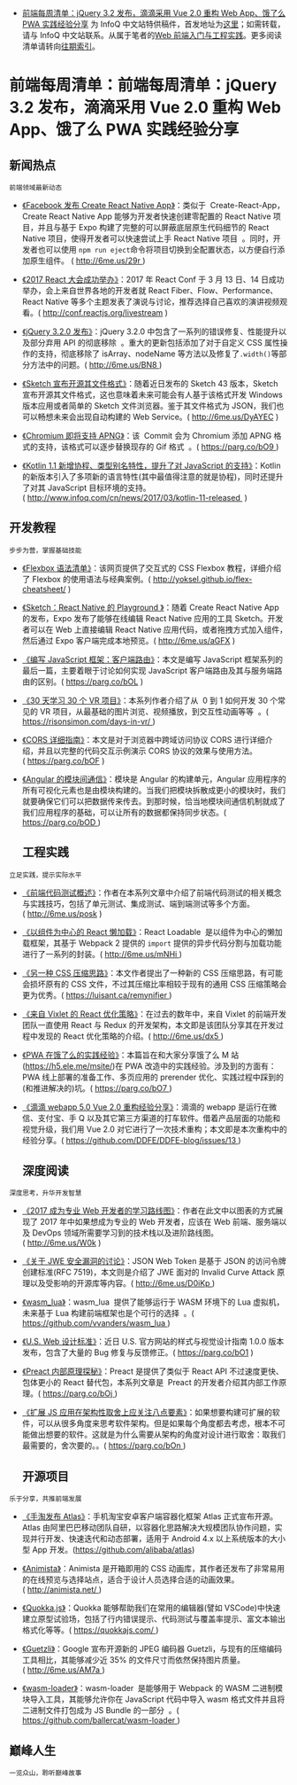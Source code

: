 ﻿- [前端每周清单：jQuery 3.2 发布，滴滴采用 Vue 2.0 重构 Web App、饿了么 PWA 实践经验分享](https://zhuanlan.zhihu.com/p/25888775) 为 InfoQ 中文站特供稿件，首发地址为[这里](https://parg.co/bsY)；如需转载，请与 InfoQ 中文站联系。从属于笔者的[Web 前端入门与工程实践](https://github.com/wx-chevalier/Web-Frontend-Introduction-And-Engineering-Practices)。更多阅读清单请转向[往期索引](http://6me.us/be8SUH)。

# 前端每周清单：前端每周清单：jQuery 3.2 发布，滴滴采用 Vue 2.0 重构 Web App、饿了么 PWA 实践经验分享

## 新闻热点

`前端领域最新动态`

- [《Facebook 发布 Create React Native App》](http://6me.us/29r)：类似于  Create-React-App，Create React Native App 能够为开发者快速创建零配置的 React Native 项目，并且与基于 Expo 构建了完整的可以屏蔽底层原生代码细节的 React Native 项目，使得开发者可以快速尝试上手 React Native 项目  。同时，开发者也可以使用 `npm run eject`命令将项目切换到全配置状态，以方便自行添加原生组件。 ( http://6me.us/29r )

- [《2017 React 大会成功举办》](http://conf.reactjs.org/livestream)：2017 年 React Conf 于 3 月 13 日、14 日成功举办，会上来自世界各地的开发者就 React Fiber、Flow、Performance、React Native 等多个主题发表了演说与讨论，推荐选择自己喜欢的演讲视频观看。( http://conf.reactjs.org/livestream )

- [《jQuery 3.2.0 发布》](http://6me.us/BN8)：jQuery 3.2.0 中包含了一系列的错误修复、性能提升以及部分弃用 API 的彻底移除  。重大的更新包括添加了对于自定义 CSS 属性操作的支持，彻底移除了 isArray、nodeName 等方法以及修复了`.width()`等部分方法中的问题。( http://6me.us/BN8 )

- [《Sketch 宣布开源其文件格式》](http://6me.us/DyAYEC)：随着近日发布的 Sketch 43 版本，Sketch 宣布开源其文件格式，这也意味着未来可能会有人基于该格式开发 Windows 版本应用或者简单的 Sketch 文件浏览器。鉴于其文件格式为 JSON，我们也可以畅想未来会出现自动构建的 Web Service。( http://6me.us/DyAYEC )

- [《Chromium 即将支持 APNG》](https://parg.co/bO9)：该  Commit 会为 Chromium 添加 APNG 格式的支持，该格式可以逐步替换现存的 Gif 格式  。( https://parg.co/bO9 )

- [《Kotlin 1.1 新增协程、类型别名特性，提升了对 JavaScript 的支持》](http://www.infoq.com/cn/news/2017/03/kotlin-11-released)：Kotlin 的新版本引入了多项新的语言特性(其中最值得注意的就是协程)，同时还提升了对其 JavaScript 目标环境的支持。( http://www.infoq.com/cn/news/2017/03/kotlin-11-released  )

## 开发教程

`步步为营，掌握基础技能`

- [《Flexbox 语法清单》](http://yoksel.github.io/flex-cheatsheet/)：该网页提供了交互式的 CSS Flexbox 教程，详细介绍了 Flexbox 的使用语法与经典案例。( http://yoksel.github.io/flex-cheatsheet/ )

- [《Sketch：React Native 的 Playground 》](http://6me.us/aGFX)：随着 Create React Native App 的发布，Expo 发布了能够在线编辑 React Native 应用的工具 Sketch。开发者可以在 Web 上直接编辑 React Native 应用代码，或者拖拽方式加入组件，然后通过 Expo 客户端完成本地预览。( http://6me.us/aGFX )

- [《编写 JavaScript 框架：客户端路由》](https://parg.co/bOL)：本文是编写 JavaScript 框架系列的最后一篇，主要着眼于讨论如何实现 JavaScript 客户端路由及其与服务端路由的区别。( https://parg.co/bOL )

- [《30 天学习 30 个 VR 项目》](https://risonsimon.com/days-in-vr/)：本系列作者介绍了从  0 到 1 如何开发 30 个常见的 VR 项目，从最基础的图片浏览、视频播放，到交互性动画等等  。( https://risonsimon.com/days-in-vr/ )

- [《CORS 详细指南》](https://parg.co/bOF)：本文是对于浏览器中跨域访问协议 CORS 进行详细介绍，并且以完整的代码交互示例演示 CORS 协议的效果与使用方法。( https://parg.co/bOF )

- [《Angular 的模块间通信》](https://parg.co/bOD)：模块是 Angular 的构建单元，Angular 应用程序的所有可视化元素也是由模块构建的。当我们把模块拆散成更小的模块时，我们就要确保它们可以把数据传来传去。到那时候，恰当地模块间通信机制就成了我们应用程序的基础，可以让所有的数据都保持同步状态。( https://parg.co/bOD )
  ## 工程实践

`立足实践，提示实际水平`

- [《前端代码测试概述》](http://6me.us/posk)：作者在本系列文章中介绍了前端代码测试的相关概念与实践技巧，包括了单元测试、集成测试、端到端测试等多个方面。( http://6me.us/posk )

- [《以组件为中心的 React 懒加载》](http://6me.us/mNHi)：React Loadable  是以组件为中心的懒加载框架，其基于 Webpack 2 提供的 `import` 提供的异步代码分割与加载功能进行了一系列的封装。( http://6me.us/mNHi )

- [《另一种 CSS 压缩思路》](https://luisant.ca/remynifier)：本文作者提出了一种新的 CSS 压缩思路，有可能会损坏原有的 CSS 文件，不过其压缩比率相较于现有的通用 CSS 压缩策略会更为优秀。( https://luisant.ca/remynifier )

- [《来自 Vixlet 的 React 优化策略》](http://6me.us/dx5)：在过去的数年中，来自 Vixlet 的前端开发团队一直使用 React 与 Redux 的开发架构，本文即是该团队分享其在开发过程中发现的 React 优化策略的介绍。( http://6me.us/dx5 )

- [《PWA 在饿了么的实践经验》](https://parg.co/bO7)：本篇旨在和大家分享饿了么 M 站(https://h5.ele.me/msite/)在 PWA 改造中的实践经验。涉及到的方面有：PWA 线上部署的准备工作、多页应用的 prerender 优化、实践过程中踩到的(和推进解决的)坑。( https://parg.co/bO7 )

- [《滴滴 webapp 5.0 Vue 2.0 重构经验分享》](https://github.com/DDFE/DDFE-blog/issues/13)：滴滴的 webapp 是运行在微信、支付宝、手 Q 以及其它第三方渠道的打车软件。借着产品层面的功能和视觉升级，我们用 Vue 2.0 对它进行了一次技术重构；本文即是本次重构中的经验分享。( https://github.com/DDFE/DDFE-blog/issues/13 )
  ## 深度阅读

`深度思考，升华开发智慧`

- [《2017 成为专业 Web 开发者的学习路线图》](http://6me.us/W0k)：作者在此文中以图表的方式展现了 2017 年中如果想成为专业的 Web 开发者，应该在 Web 前端、服务端以及 DevOps 领域所需要学习到的技术栈以及进阶路线图。( http://6me.us/W0k )

- [《关于 JWE 安全漏洞的讨论》](http://6me.us/D0iKp)：JSON Web Token 是基于 JSON 的访问令牌创建标准(RFC 7519)，本文则是介绍了 JWE 面对的 Invalid Curve Attack 原理以及受影响的开源库等内容。( http://6me.us/D0iKp )

- [《wasm_lua》](https://github.com/vvanders/wasm_lua)：wasm_lua  提供了能够运行于 WASM 环境下的 Lua 虚拟机，未来基于 Lua 构建前端框架也是个可行的选择  。( https://github.com/vvanders/wasm_lua )

- [《U.S. Web 设计标准》](https://parg.co/bO1)：近日 U.S. 官方网站的样式与视觉设计指南 1.0.0 版本发布，包含了大量的 Bug 修复与反馈修正。( https://parg.co/bO1 )

- [《Preact 内部原理探秘》](https://parg.co/bOj)：Preact 是提供了类似于 React API 不过速度更快、包体更小的 React 替代包，本系列文章是  Preact 的开发者介绍其内部工作原理。( https://parg.co/bOj )

- [《扩展 JS 应用在架构性取舍上应关注八点要素》](https://parg.co/bOn)：如果想要构建可扩展的软件，可以从很多角度来思考软件架构。但是如果每个角度都去考虑，根本不可能做出想要的软件。这就是为什么需要从架构的角度对设计进行取舍：取我们最需要的，舍次要的。。( https://parg.co/bOn )
  ## 开源项目

`乐于分享，共推前端发展`

- [《手淘发布 Atlas》](https://github.com/alibaba/atlas)：手机淘宝安卓客户端容器化框架 Atlas 正式宣布开源。Atlas 由阿里巴巴移动团队自研，以容器化思路解决大规模团队协作问题，实现并行开发、快速迭代和动态部署，适用于 Android 4.x 以上系统版本的大小型 App 开发。(https://github.com/alibaba/atlas)

- [《Animista》](http://animista.net/)：Animista 是开箱即用的 CSS 动画库，其作者还发布了非常易用的在线预览与选择站点，适合于设计人员选择合适的动画效果。( http://animista.net/ )

- [《Quokka.js》](https://quokkajs.com/)：Quokka 能够帮助我们在常用的编辑器(譬如 VSCode)中快速建立原型试验场，包括了行内错误提示、代码测试与覆盖率提示、富文本输出格式化等等。( https://quokkajs.com/ )

- [《Guetzli》](http://6me.us/AM7a)：Google 宣布开源新的 JPEG 编码器 Guetzli，与现有的压缩编码工具相比，其能够减少近 35% 的文件尺寸而依然保持图片质量。( http://6me.us/AM7a )

- [《wasm-loader》](https://github.com/ballercat/wasm-loader)：wasm-loader  是能够用于 Webpack 的 WASM 二进制模块导入工具，其能够允许你在 JavaScript 代码中导入 wasm 格式文件并且将二进制文件打包成为 JS Bundle 的一部分  。( https://github.com/ballercat/wasm-loader )

## 巅峰人生

`一览众山，聆听巅峰故事`
